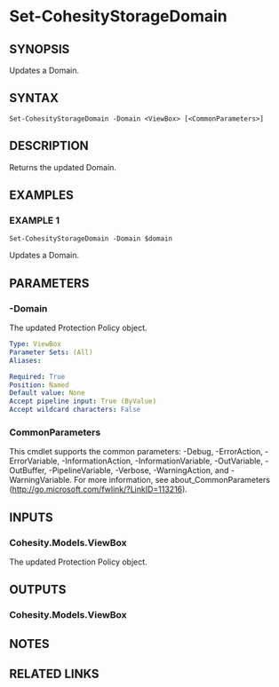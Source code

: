 # Set-CohesityStorageDomain

## SYNOPSIS
Updates a Domain.

## SYNTAX

```
Set-CohesityStorageDomain -Domain <ViewBox> [<CommonParameters>]
```

## DESCRIPTION
Returns the updated Domain.

## EXAMPLES

### EXAMPLE 1
```
Set-CohesityStorageDomain -Domain $domain
```

Updates a Domain.

## PARAMETERS

### -Domain
The updated Protection Policy object.

```yaml
Type: ViewBox
Parameter Sets: (All)
Aliases:

Required: True
Position: Named
Default value: None
Accept pipeline input: True (ByValue)
Accept wildcard characters: False
```

### CommonParameters
This cmdlet supports the common parameters: -Debug, -ErrorAction, -ErrorVariable, -InformationAction, -InformationVariable, -OutVariable, -OutBuffer, -PipelineVariable, -Verbose, -WarningAction, and -WarningVariable.
For more information, see about_CommonParameters (http://go.microsoft.com/fwlink/?LinkID=113216).

## INPUTS

### Cohesity.Models.ViewBox
The updated Protection Policy object.

## OUTPUTS

### Cohesity.Models.ViewBox
## NOTES

## RELATED LINKS
